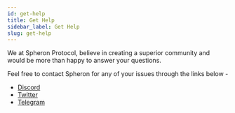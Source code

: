 ```yaml
---
id: get-help
title: Get Help
sidebar_label: Get Help
slug: get-help
---
```


We at Spheron Protocol, believe in creating a superior community and would be more than happy to answer your questions.

Feel free to contact Spheron for any of your issues through the links below -

- [Discord](https://discord.com/invite/ahxuCtm)
- [Twitter](https://twitter.com/SpheronHQ)
- [Telegram](https://t.me/argoofficial)
